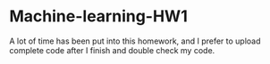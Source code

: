 # Machine-learning-HW1

A lot of time has been put into this homework, and I prefer to upload complete code after I finish and double check my code. 
